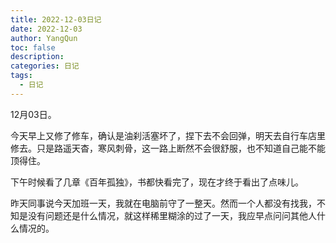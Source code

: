 ```yaml
---
title: 2022-12-03日记
date: 2022-12-03
author: YangQun
toc: false
description:
categories: 日记
tags:
  - 日记
---
```


12月03日。

今天早上又修了修车，确认是油刹活塞坏了，捏下去不会回弹，明天去自行车店里修去。只是路遥天杳，寒风刺骨，这一路上断然不会很舒服，也不知道自己能不能顶得住。

下午时候看了几章《百年孤独》，书都快看完了，现在才终于看出了点味儿。

昨天同事说今天加班一天，我就在电脑前守了一整天。然而一个人都没有找我，不知是没有问题还是什么情况，就这样稀里糊涂的过了一天，我应早点问问其他人什么情况的。

